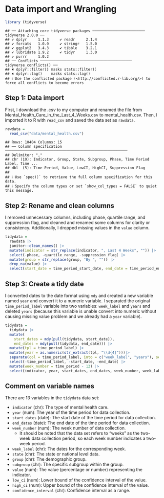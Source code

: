 Data import and Wrangling
================

``` r
library (tidyverse)
```

    ## ── Attaching core tidyverse packages ──────────────────────── tidyverse 2.0.0 ──
    ## ✔ dplyr     1.1.3     ✔ readr     2.1.4
    ## ✔ forcats   1.0.0     ✔ stringr   1.5.0
    ## ✔ ggplot2   3.4.3     ✔ tibble    3.2.1
    ## ✔ lubridate 1.9.2     ✔ tidyr     1.3.0
    ## ✔ purrr     1.0.2     
    ## ── Conflicts ────────────────────────────────────────── tidyverse_conflicts() ──
    ## ✖ dplyr::filter() masks stats::filter()
    ## ✖ dplyr::lag()    masks stats::lag()
    ## ℹ Use the conflicted package (<http://conflicted.r-lib.org/>) to force all conflicts to become errors

## Step 1: Data import

First, I download the .csv to my computer and renamed the file from
Mental_Health_Care_in_the_Last_4_Weeks.csv to mental_health.csv. Then, I
imported it to R with `read_csv` and saved the data set as `rawdata`.

``` r
rawdata =
  read_csv("data/mental_health.csv")
```

    ## Rows: 10404 Columns: 15
    ## ── Column specification ────────────────────────────────────────────────────────
    ## Delimiter: ","
    ## chr (10): Indicator, Group, State, Subgroup, Phase, Time Period Label, Time ...
    ## dbl  (5): Time Period, Value, LowCI, HighCI, Suppression Flag
    ## 
    ## ℹ Use `spec()` to retrieve the full column specification for this data.
    ## ℹ Specify the column types or set `show_col_types = FALSE` to quiet this message.

## Step 2: Rename and clean columns

I removed unnecessary columns, including phase, quartile range, and
suppression flag, and cleaned and renamed some columns for clarity or
consistency. Additionally, I dropped missing values in the `value`
column.

``` r
tidydata = 
  rawdata |> 
  janitor::clean_names() |>
  mutate(indicator = str_replace(indicator, ", Last 4 Weeks", "")) |> 
  select(-phase, -quartile_range, -suppression_flag) |> 
  mutate(group = str_replace(group, "By ", "")) |>
  drop_na(value) |>
  select(start_date = time_period_start_date, end_date = time_period_end_date, everything())
```

## Step 3: Create a tidy date

I converted dates to the date format using `mdy` and created a new
variable named `year` and convert it to a numeric variable. I separated
the original `time_period_label` variable into two variables:
`week_label` and `years` and deleted `years` (because this variable is
unable convert into numeric without causing missing value problem and we
already had a `year` variable).

``` r
tidydata =
  tidydata |> 
  mutate(
    start_dates = mdy(pull(tidydata, start_date)),
    end_dates = mdy(pull(tidydata, end_date))) |> 
  mutate(tpl = time_period_label) |>  
  mutate(year = as.numeric(str_extract(tpl, "\\d{4}")))|> 
  separate(col = time_period_label, into = c("week_label", "years"), sep = ", ", remove = FALSE, extra = "merge") |> 
  select(-time_period_label, -start_date, -end_date) |>
  mutate(week_number = time_period - 12) |>
  select(indicator, year, start_dates, end_dates, week_number, week_label, state, group, subgroup, value, low_ci, high_ci, confidence_interval)
```

## Comment on variable names

There are 13 variables in the `tidydata` data set:

- `indicator` (chr): The type of mental health care.
- `year` (num): The year of the time period for data collection.
- `start_dates` (date): The start date of the time period for data
  collection.
- `end_dates` (date): The end date of the time period for data
  collection.
- `week_number` (num): The week number of data collection.
  - It should be noted that the data set refers to “weeks” as the
    two-week data collection period, so each week number indicates a
    two-week period.
- `week_label` (chr): The dates for the corresponding week.
- `state` (chr): The state or national level data.
- `group` (chr): The demographic group.
- `subgroup` (chr): The specific subgroup within the group.
- `value` (num): The value (percentage or number) representing the
  indicator.
- `low_ci` (num): Lower bound of the confidence interval of the value.
- `high_ci` (num): Upper bound of the confidence interval of the value.
- `confidence_interval` (chr): Confidence interval as a range.
